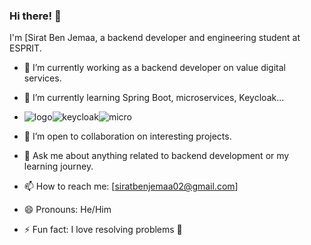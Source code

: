 ### Hi there! 👋

I'm [Sirat Ben Jemaa, a backend developer and engineering student at ESPRIT.

- 🔭 I’m currently working as a backend developer on value digital services.
- 🌱 I’m currently learning Spring Boot, microservices, Keycloak...
- ![logo](https://github.com/Sirat-chan/Sirat-chan/assets/110188350/6abd7984-d695-4e6d-914f-151aad6edfb8)![keycloak](https://github.com/Sirat-chan/Sirat-chan/assets/110188350/b37df37f-6d33-46e5-8c74-1779cb4de113)![micro](https://github.com/Sirat-chan/Sirat-chan/assets/110188350/ea63afc0-f0ec-4517-862d-e03e135df621)


- 👯 I’m open to collaboration on interesting projects.
- 💬 Ask me about anything related to backend development or my learning journey.
- 📫 How to reach me: [siratbenjemaa02@gmail.com]
- 😄 Pronouns: He/Him
- ⚡ Fun fact: I love resolving problems 🫣

<!--
**Sirat-chan/Sirat-chan** is a ✨ _special_ ✨ repository because its `README.md` (this file) appears on your GitHub profile.
-->
